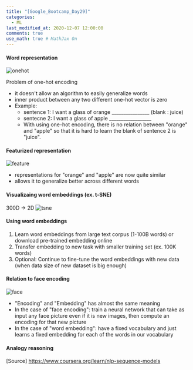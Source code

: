 ```yaml
---
title: "[Google_Bootcamp_Day29]"
categories: 
  - ML
last_modified_at: 2020-12-07 12:00:00
comments: true
use_math: true # MathJax On
---
```


#### Word representation
![onehot](https://user-images.githubusercontent.com/62474292/101322578-9cba8f80-38aa-11eb-8c21-e09c04fbdf27.png)

Problem of one-hot encoding
- it doesn't allow an algorithm to easily generalize words
- inner product between any two different one-hot vector is zero
- Example:
  - sentence 1: I want a glass of orange ________________ (blank : juice)
  - sentecne 2: I want a glass of apple __________________ 
  - With using one-hot encoding, there is no relation between "orange" and "apple" so that it is hard to learn the blank of sentence 2 is "juice".
  
#### Featurized representation
![feature](https://user-images.githubusercontent.com/62474292/101322575-9b896280-38aa-11eb-83a4-4bcc4b085ecf.png)

- representations for "orange" and "apple" are now quite similar
- allows it to generalize better across different words

#### Visualizaing word embeddings (ex. t-SNE)

300D -> 2D
![tsne](https://user-images.githubusercontent.com/62474292/101322579-9d532600-38aa-11eb-94eb-5737ffa3aa3d.png)

#### Using word embeddings

1. Learn word embeddings from large text corpus (1-100B words) or download pre-trained embedding online
2. Transfer embedding to new task with smaller training set (ex. 100K words)
3. Optional: Continue to fine-tune the word embeddings with new data (when data size of new dataset is big enough)

#### Relation to face encoding
![face](https://user-images.githubusercontent.com/62474292/101324378-819d4f00-38ad-11eb-8cef-a50b85fdc140.png)

- "Encoding" and "Embedding" has almost the same meaning
- In the case of "face encoding": train a neural network that can take as input any face picture even if it is new images, then compute an encoding for that new picture
- In the case of "word embedding": have a fixed vocabulary and just learns a fixed embedding for each of the words in our vocabulary

#### Analogy reasoning

[Source] https://www.coursera.org/learn/nlp-sequence-models

